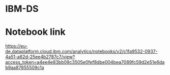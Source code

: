 # IBM-DS

# Notebook link
https://eu-de.dataplatform.cloud.ibm.com/analytics/notebooks/v2/c1fa9532-0937-4a51-a62d-25ee4b2787c7/view?access_token=a4ee4e83bb09c3505e0fef8dbe004bea7089fc59d2e51e6dab9aa87855509c1a
